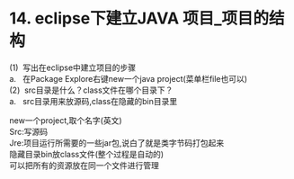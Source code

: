 # 14. eclipse下建立JAVA 项目_项目的结构

(1)  写出在eclipse中建立项目的步骤
<br />a.   在Package Explore右键new一个java project(菜单栏file也可以)<br />(2)  src目录是什么？class文件在哪个目录下？<br />a.   src目录用来放源码,class在隐藏的bin目录里

new一个project,取个名字(英文)<br />Src:写源码<br />Jre:项目运行所需要的一些jar包,说白了就是类字节码打包起来<br />隐藏目录bin放class文件(整个过程是自动的)<br />可以把所有的资源放在同一个文件进行管理

